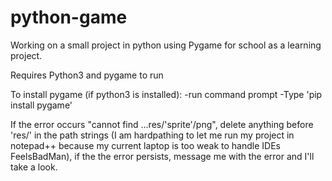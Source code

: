 # python-game
Working on a small project in python using Pygame for school as a learning project.

Requires Python3 and pygame to run

To install pygame (if python3 is installed):
-run command prompt
-Type 'pip install pygame'

If the error occurs "cannot find ...res/'sprite'/png", delete anything before 'res/' in the path strings (I am hardpathing to let me run my project in notepad++ because my current laptop is too weak to handle IDEs FeelsBadMan), if the the error persists, message me with the error and I'll take a look.
